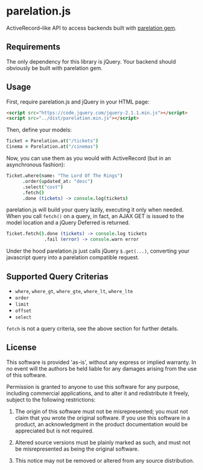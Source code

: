 parelation.js
=============

ActiveRecord–like API to access backends built with [parelation gem](https://github.com/meskyanichi/parelation).

## Requirements

The only dependency for this library is jQuery. Your backend should obviously be built with parelation gem.

## Usage

First, require parelation.js and jQuery in your HTML page:

```html
<script src="https://code.jquery.com/jquery-2.1.1.min.js"></script>
<script src="../dist/parelation.min.js"></script>
```

Then, define your models:

```coffee
Ticket = Parelation.at("/tickets")
Cinema = Parelation.at("/cinemas")
```

Now, you can use them as you would with ActiveRecord (but in an asynchronous fashion):

```coffee
Ticket.where(name: "The Lord Of The Rings")
      .order(updated_at: "desc")
      .select("cost")
      .fetch()
      .done (tickets) -> console.log(tickets)
```

parelation.js will build your query lazily, executing it only when needed. When you call `fetch()` on a query, in fact, an AJAX GET is issued to the model location and a jQuery Deferred is returned.

```coffee
Ticket.fetch().done (tickets) -> console.log tickets
              .fail (error) -> console.warn error
```

Under the hood parelation.js just calls jQuery `$.get(...)`, converting your javascript query into a parelation compatible request.

## Supported Query Criterias

* `where`, `where_gt`, `where_gte`, `where_lt`, `where_lte`
* `order`
* `limit`
* `offset`
* `select`

`fetch` is not a query criteria, see the above section for further details.

## License

This software is provided 'as-is', without any express or implied warranty. In no event will the authors be held liable for any damages arising from the use of this software.

Permission is granted to anyone to use this software for any purpose, including commercial applications, and to alter it and redistribute it freely, subject to the following restrictions:

1. The origin of this software must not be misrepresented; you must not claim that you wrote the original software. If you use this software in a product, an acknowledgment in the product documentation would be appreciated but is not required.

2. Altered source versions must be plainly marked as such, and must not be misrepresented as being the original software.

3. This notice may not be removed or altered from any source distribution.
